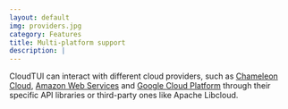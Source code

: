 ```yaml
---
layout: default
img: providers.jpg
category: Features
title: Multi-platform support
description: |
---
```

  CloudTUI can interact with different cloud providers, such as [Chameleon Cloud](https://www.chameleoncloud.org),
  [Amazon Web Services](https://aws.amazon.com) and [Google Cloud Platform](https://cloud.google.com)
  through their specific API libraries or third-party ones like Apache Libcloud.
